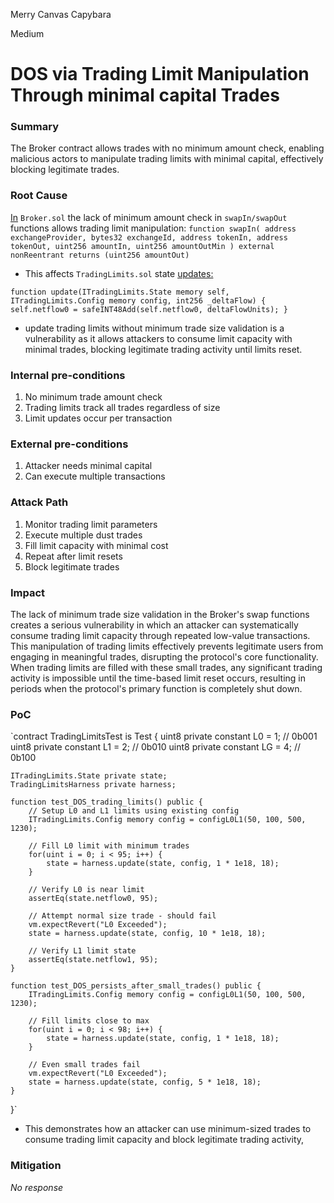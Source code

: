 Merry Canvas Capybara

Medium

# DOS via Trading Limit Manipulation Through minimal capital Trades

### Summary

The Broker contract allows trades with no minimum amount check, enabling malicious actors to manipulate trading limits with minimal capital, effectively blocking legitimate trades.

### Root Cause

[In](https://github.com/sherlock-audit/2024-10-mento-update/blob/main/mento-core/contracts/swap/Broker.sol#L145) 
`Broker.sol` the lack of minimum amount check in `swapIn/swapOut` functions allows trading limit manipulation:
`function swapIn(
    address exchangeProvider,
    bytes32 exchangeId,
    address tokenIn,
    address tokenOut,
    uint256 amountIn,
    uint256 amountOutMin
) external nonReentrant returns (uint256 amountOut)` 

- This affects `TradingLimits.sol` state [updates:](https://github.com/sherlock-audit/2024-10-mento-update/blob/main/mento-core/contracts/libraries/TradingLimits.sol#L124)

 `function update(ITradingLimits.State memory self, ITradingLimits.Config memory config, int256 _deltaFlow) {
    self.netflow0 = safeINT48Add(self.netflow0, deltaFlowUnits);
}` 

- update trading limits without minimum trade size validation is a vulnerability as it allows attackers to consume limit capacity with minimal trades, blocking legitimate trading activity until limits reset.

### Internal pre-conditions

1. No minimum trade amount check
2. Trading limits track all trades regardless of size
3. Limit updates occur per transaction

### External pre-conditions

1. Attacker needs minimal capital
2. Can execute multiple transactions

### Attack Path

1. Monitor trading limit parameters
2. Execute multiple dust trades
3. Fill limit capacity with minimal cost
4. Repeat after limit resets
5. Block legitimate trades

### Impact

The lack of minimum trade size validation in the Broker's swap functions creates a serious vulnerability in which an attacker can systematically consume trading limit capacity through repeated low-value transactions. This manipulation of trading limits effectively prevents legitimate users from engaging in meaningful trades, disrupting the protocol's core functionality. When trading limits are filled with these small trades, any significant trading activity is impossible until the time-based limit reset occurs, resulting in periods when the protocol's primary function is completely shut down.

### PoC

`contract TradingLimitsTest is Test {
    uint8 private constant L0 = 1; // 0b001
    uint8 private constant L1 = 2; // 0b010
    uint8 private constant LG = 4; // 0b100

    ITradingLimits.State private state;
    TradingLimitsHarness private harness;

    function test_DOS_trading_limits() public {
        // Setup L0 and L1 limits using existing config
        ITradingLimits.Config memory config = configL0L1(50, 100, 500, 1230);
        
        // Fill L0 limit with minimum trades
        for(uint i = 0; i < 95; i++) {
            state = harness.update(state, config, 1 * 1e18, 18);
        }
        
        // Verify L0 is near limit
        assertEq(state.netflow0, 95);
        
        // Attempt normal size trade - should fail
        vm.expectRevert("L0 Exceeded");
        state = harness.update(state, config, 10 * 1e18, 18);
        
        // Verify L1 limit state
        assertEq(state.netflow1, 95);
    }

    function test_DOS_persists_after_small_trades() public {
        ITradingLimits.Config memory config = configL0L1(50, 100, 500, 1230);
        
        // Fill limits close to max
        for(uint i = 0; i < 98; i++) {
            state = harness.update(state, config, 1 * 1e18, 18);
        }
        
        // Even small trades fail
        vm.expectRevert("L0 Exceeded");
        state = harness.update(state, config, 5 * 1e18, 18);
    }
}`

- This demonstrates how an attacker can use minimum-sized trades to consume trading limit capacity and block legitimate trading activity,

### Mitigation

_No response_
